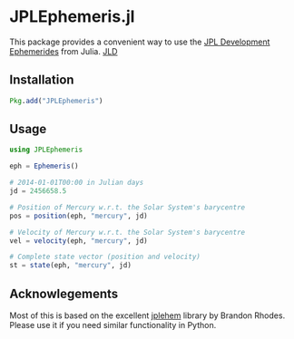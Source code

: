 JPLEphemeris.jl
===============

This package provides a convenient way to use the [JPL Development Ephemerides][jpl] from Julia. [JLD][hdf5]

## Installation

```julia
Pkg.add("JPLEphemeris")
```

## Usage

```julia
using JPLEphemeris

eph = Ephemeris()

# 2014-01-01T00:00 in Julian days
jd = 2456658.5

# Position of Mercury w.r.t. the Solar System's barycentre
pos = position(eph, "mercury", jd)

# Velocity of Mercury w.r.t. the Solar System's barycentre
vel = velocity(eph, "mercury", jd)

# Complete state vector (position and velocity)
st = state(eph, "mercury", jd)
```

## Acknowlegements
Most of this is based on the excellent [jplehem][jplephem] library by Brandon Rhodes.
Please use it if you need similar functionality in Python.

[jpl]: http://en.wikipedia.org/wiki/Jet_Propulsion_Laboratory_Development_Ephemeris
[jplephem]: https://github.com/brandon-rhodes/python-jplephem
[hdf5]: https://github.com/timholy/HDF5.jl
